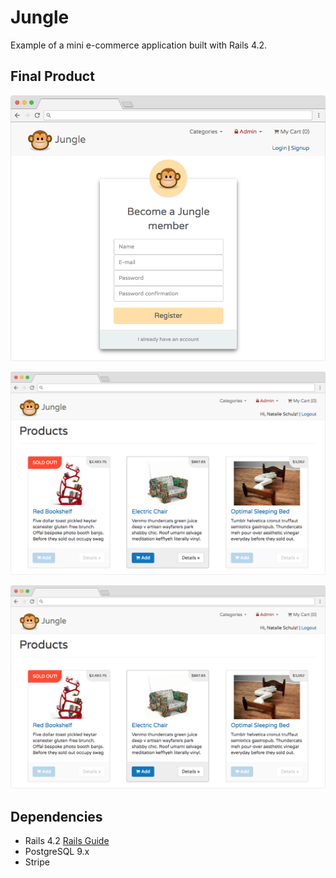 # Jungle

Example of a mini e-commerce application built with Rails 4.2.

## Final Product 

!["Registration"](https://github.com/Nschulz88/jungle-rails/blob/master/app/assets/images/screenshot_registration.png)

!["Homepage"](https://github.com/Nschulz88/jungle-rails/blob/master/app/assets/images/screenshot_home.png)

!["Product page"](https://github.com/Nschulz88/jungle-rails/blob/master/app/assets/images/screenshot_home.png)



## Dependencies

* Rails 4.2 [Rails Guide](http://guides.rubyonrails.org/v4.2/)
* PostgreSQL 9.x
* Stripe
